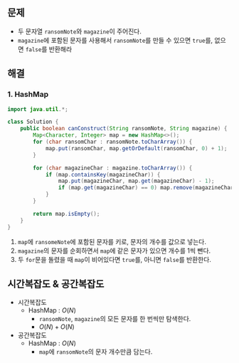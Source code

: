 ## 문제

- 두 문자열 `ransomNote`와 `magazine`이 주어진다.
- `magazine`에 포함된 문자를 사용해서 `ransomNote`를 만들 수 있으면 `true`를, 없으면 `false`를 반환해라

## 해결

### 1. HashMap

```java
import java.util.*;

class Solution {
    public boolean canConstruct(String ransomNote, String magazine) {
        Map<Character, Integer> map = new HashMap<>();
        for (char ransomChar : ransomNote.toCharArray()) {
            map.put(ransomChar, map.getOrDefault(ransomChar, 0) + 1);
        }

        for (char magazineChar : magazine.toCharArray()) {
            if (map.containsKey(magazineChar)) {
                map.put(magazineChar, map.get(magazineChar) - 1);
                if (map.get(magazineChar) == 0) map.remove(magazineChar);
            }
        }

        return map.isEmpty();
    }
}
```

1. `map`에 `ransomeNote`에 포함된 문자를 키로, 문자의 개수를 값으로 넣는다.
2. `magazine`의 문자를 순회하면서 `map`에 같은 문자가 있으면 개수를 1씩 뺀다.
3. 두 `for`문을 돌렸을 때 `map`이 비어있다면 `true`를, 아니면 `false`를 반환한다.

## 시간복잡도 & 공간복잡도

- 시간복잡도
    - HashMap : $O(N)$
        - `ransomNote`, `magazine`의 모든 문자를 한 번씩만 탐색한다.
        - $O(N) + O(N)$
- 공간복잡도
    - HashMap : $O(N)$
        - `map`에 `ransomNote`의 문자 개수만큼 담는다.
